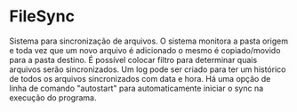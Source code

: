 # FileSync
Sistema para sincronização de arquivos. O sistema monitora a pasta origem e toda vez que um novo arquivo é adicionado o mesmo é copiado/movido para a pasta destino.
É possível colocar filtro para determinar quais arquivos serão sincronizados.
Um log pode ser criado para ter um histórico de todos os arquivos sincronizados com data e hora.
Há uma opção de linha de comando "autostart" para automaticamente iniciar o sync na execução do programa.

